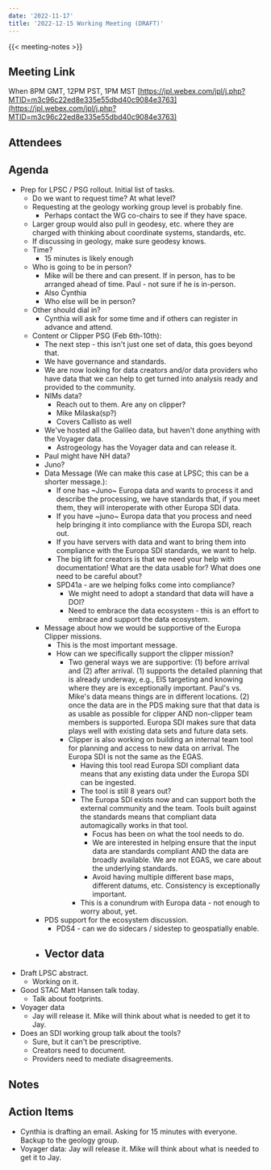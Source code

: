 ```yaml
---
date: '2022-11-17'
title: '2022-12-15 Working Meeting (DRAFT)'
---
```


{{<  meeting-notes >}}

## Meeting Link
When 8PM GMT, 12PM PST, 1PM MST
[https://jpl.webex.com/jpl/j.php?MTID=m3c96c22ed8e335e55dbd40c9084e3763](https://jpl.webex.com/jpl/j.php?MTID=m3c96c22ed8e335e55dbd40c9084e3763)

## Attendees

## Agenda
- Prep for LPSC / PSG rollout. Initial list of tasks.
  - Do we want to request time? At what level?
  - Requesting at the geology working group level is probably fine.
    - Perhaps contact the WG co-chairs to see if they have space.
  - Larger group would also pull in geodesy, etc. where they are charged with thinking about coordinate systems, standards, etc.
  - If discussing in geology, make sure geodesy knows.
  - Time?
    - 15 minutes is likely enough
  - Who is going to be in person?
    - Mike will be there and can present. If in person, has to be arranged ahead of time. Paul - not sure if he is in-person.
    - Also Cynthia
    - Who else will be in person?
  - Other should dial in?
    - Cynthia will ask for some time and if others can register in advance and attend.
  - Content or Clipper PSG (Feb 6th-10th):
    - The next step - this isn't just one set of data, this goes beyond that.
    - We have governance and standards. 
    - We are now looking for data creators and/or data providers who have data that we can help to get turned into analysis ready and provided to the community.
    - NIMs data?
      - Reach out to them. Are any on clipper?
      - Mike Milaska(sp?)
      - Covers Callisto as well
    - We've hosted all the Galileo data, but haven't done anything with the Voyager data. 
      - Astrogeology has the Voyager data and can release it.
    - Paul might have NH data?
    - Juno?
    - Data Message (We can make this case at LPSC; this can be a shorter message.):
      - If one has ~Juno~ Europa data and wants to process it and describe the processing, we have standards that, if you meet them, they will interoperate with other Europa SDI data.
      - If you have ~juno~ Europa data that you process and need help bringing it into compliance with the Europa SDI, reach out.
      - If you have servers with data and want to bring them into compliance with the Europa SDI standards, we want to help.
      - The big lift for creators is that we need your help with documentation! What are the data usable for? What does one need to be careful about?
      - SPD41a - are we helping folks come into compliance?
        - We might need to adopt a standard that data will have a DOI?
        - Need to embrace the data ecosystem - this is an effort to embrace and support the data ecosystem.
    - Message about how we would be supportive of the Europa Clipper missions. 
      - This is the most important message.
      - How can we specifically support the clipper mission?
        - Two general ways we are supportive: (1) before arrival and (2) after arrival. (1) supports the detailed planning that is already underway, e.g., EIS targeting and knowing where they are is exceptionally important. Paul's vs. Mike's data means things are in different locations. (2) once the data are in the PDS making sure that that data is as usable as possible for clipper AND non-clipper team members is supported. Europa SDI makes sure that data plays well with existing data sets and future data sets.
        - Clipper is also working on building an internal team tool for planning and access to new data on arrival. The Europa SDI is not the same as the EGAS.
          - Having this tool read Europa SDI compliant data means that any existing data under the Europa SDI can be ingested.
          - The tool is still 8 years out?
          - The Europa SDI exists now and can support both the external community and the team. Tools built against the standards means that compliant data automagically works in that tool. 
            - Focus has been on what the tool needs to do.
            - We are interested in helping ensure that the input data are standards compliant AND the data are broadly available. We are not EGAS, we care about the underlying standards.
            - Avoid having multiple different base maps, different datums, etc. Consistency is exceptionally important.
          - This is a conundrum with Europa data - not enough to worry about, yet.
    - PDS support for the ecosystem discussion.
      - PDS4 - can we do sidecars / sidestep to geospatially enable.
    - Vector data
      - 
- Draft LPSC abstract.
  - Working on it.
- Good STAC Matt Hansen talk today.
  - Talk about footprints.
- Voyager data
  - Jay will release it. Mike will think about what is needed to get it to Jay.
- Does an SDI working group talk about the tools?
  - Sure, but it can't be prescriptive. 
  - Creators need to document.
  - Providers need to mediate disagreements.
## Notes

## Action Items
- Cynthia is drafting an email. Asking for 15 minutes with everyone. Backup to the geology group.
- Voyager data: Jay will release it. Mike will think about what is needed to get it to Jay.